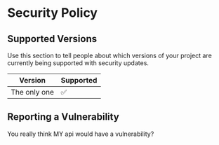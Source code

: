 # Security Policy

## Supported Versions

Use this section to tell people about which versions of your project are
currently being supported with security updates.

| Version | Supported          |
| ------- | ------------------ |
| The only one | ✅ |

## Reporting a Vulnerability

You really think MY api would have a vulnerability?
